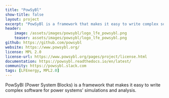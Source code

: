 ```yaml
---
title: "PowSyBl"
show-title: false
layout: project
excerpt: "PowSyBl is a framework that makes it easy to write complex software for power systems’ simulations and analysis."
header:
    image: /assets/images/powsybl/logo_lfe_powsybl.png
    teaser: assets/images/powsybl/logo_lfe_powsybl.png
github: https://github.com/powsybl
website: https://www.powsybl.org/
license: MPL 2.0
license-url: https://www.powsybl.org/pages/project/license.html
documentation: https://powsybl.readthedocs.io/en/latest/
community: https://powsybl.slack.com
tags: [LFEnergy, MPL2.0]
---
```


PowSyBl (Power System Blocks) is a framework that makes it easy to write complex software for power systems’ simulations and analysis.
